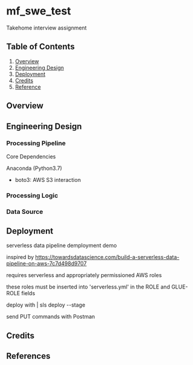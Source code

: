 # mf_swe_test
Takehome interview assignment



## Table of Contents
1. [Overview](#about)
2. [Engineering Design](#engineering-design)
3. [Deployment](#deployment)
4. [Credits](#credits)
5. [Reference](#references)





## Overview



## Engineering Design

### Processing Pipeline


Core Dependencies

Anaconda (Python3.7)

- boto3: AWS S3 interaction

### Processing Logic


### Data Source


## Deployment


serverless data pipeline demployment demo

inspired by https://towardsdatascience.com/build-a-serverless-data-pipeline-on-aws-7c7d498d9707


requires serverless and appropriately permissioned AWS roles

these roles must be inserted into 'serverless.yml' in the ROLE and GLUE-ROLE fields

deploy with 
| sls deploy --stage <UNIQUE-IDENT>


send PUT commands with Postman


## Credits


## References






